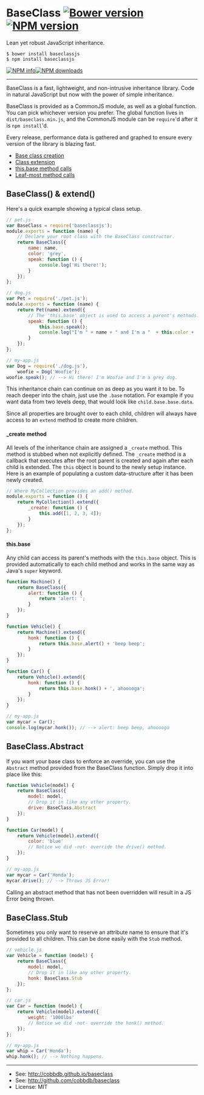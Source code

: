 # BaseClass [![Bower version](https://badge.fury.io/bo/baseclass.svg)](http://badge.fury.io/bo/baseclass) [![NPM version](https://badge.fury.io/js/baseclassjs.svg)](http://badge.fury.io/js/baseclassjs)

Lean yet robust JavaScript inheritance.

    $ bower install baseclassjs
    $ npm install baseclassjs

[![NPM info](https://nodei.co/npm/baseclassjs.png?stars=true&downloads=true)](https://nodei.co/npm-dl/baseclassjs/)[![NPM downloads](https://nodei.co/npm-dl/baseclassjs.png?months=6&height=2)](https://nodei.co/npm-dl/baseclassjs/)

-------------
BaseClass is a fast, lightweight, and non-intrusive inheritance
library. Code in natural JavaScript but now with the power of
simple inheritance.

BaseClass is provided as a CommonJS module, as well as a global function.
You can pick whichever version you prefer. The global function lives
in `dist/baseclass.min.js`, and the CommonJS module can be `require`'d
after it is `npm install`'d.

Every release, performance data is gathered and graphed to ensure every
version of the library is blazing fast.
* [Base class creation](https://plot.ly/~cobbdb/69/baseclass-create)
* [Class extension](https://plot.ly/~cobbdb/74/baseclass-extend)
* [this.base method calls](https://plot.ly/~cobbdb/72/baseclass-use)
* [Leaf-most method calls](https://plot.ly/~cobbdb/68/baseclass-base)

## BaseClass() & extend()
Here's a quick example showing a typical class setup.

```javascript
// pet.js
var BaseClass = require('baseclassjs');
module.exports = function (name) {
    // Declare your root class with the BaseClass constructor.
    return BaseClass({
        name: name,
        color: 'grey',
        speak: function () {
            console.log('Hi there!');
        }
    });
};
```
```javascript
// dog.js
var Pet = require('./pet.js');
module.exports = function (name) {
    return Pet(name).extend({
        // The 'this.base' object is used to access a parent's methods.
        speak: function () {
            this.base.speak();
            console.log("I'm " + name + " and I'm a "  + this.color + ' dog.');
        }
    });
};
```
```javascript
// my-app.js
var Dog = require('./dog.js'),
    woofie = Dog('Woofie');
woofie.speak(); // --> Hi there! I'm Woofie and I'm a grey dog.
```

This inheritance chain can continue on as deep as you want it to be. To
reach deeper into the chain, just use the `.base` notation. For example
if you want data from two levels deep, that would look
like `child.base.base.data`.

Since all properties are brought over to each child, children will always
have access to an `extend` method to create more children.

#### _create method
All levels of the inheritance chain are assigned a `_create` method. This
method is stubbed when not explicitly defined. The `_create` method is
a callback that executes after the root parent is created and again after
each child is extended. The `this` object is bound to the newly setup
instance. Here is an example of populating a custom data-structure after
it has been newly created.
```javascript
// Where MyCollection provides an add() method.
module.exports = function () {
    return MyCollection().extend({
        _create: function () {
            this.add([1, 2, 3, 4]);
        }
    });
};
```

#### this.base
Any child can access its parent's methods with the `this.base` object.
This is provided automatically to each child method and works in the
same way as Java's `super` keyword.

```javascript
function Machine() {
    return BaseClass({
        alert: function () {
            return 'alert: ';
        }
    });
}
```
```javascript
function Vehicle() {
    return Machine().extend({
        honk: function () {
            return this.base.alert() + 'beep beep';
        }
    });
}
```
```javascript
function Car() {
    return Vehicle().extend({
        honk: function () {
            return this.base.honk() + ', ahooooga';
        }
    });
}
```
```javascript
// my-app.js
var mycar = Car();
console.log(mycar.honk()); // --> alert: beep beep, ahooooga
```

## BaseClass.Abstract
If you want your base class to enforce an override, you can use the
`Abstract` method provided from the BaseClass function. Simply drop it into
place like this:

```javascript
function Vehicle(model) {
    return BaseClass({
        model: model,
        // Drop it in like any other property.
        drive: BaseClass.Abstract
    });
}
```
```javascript
function Car(model) {
    return Vehicle(model).extend({
        color: 'blue'
        // Notice we did -not- override the drive() method.
    });
}
```
```javascript
// my-app.js
var mycar = Car('Honda');
mycar.drive(); // --> Throws JS Error!
```

Calling an abstract method that has not been overridden will result in a
JS Error being thrown.

## BaseClass.Stub
Sometimes you only want to reserve an attribute name to ensure that it's
provided to all children. This can be done easily with the `Stub` method.

```javascript
// vehicle.js
var Vehicle = function (model) {
    return BaseClass({
        model: model,
        // Drop it in like any other property.
        honk: BaseClass.Stub
    });
};
```
```javascript
// car.js
var Car = function (model) {
    return Vehicle(model).extend({
        weight: '1000lbs'
        // Notice we did -not- override the honk() method.
    });
};
```
```javascript
// my-app.js
var whip = Car('Honda');
whip.honk(); // --> Nothing happens.
```

---------
* See: http://cobbdb.github.io/baseclass
* See: http://github.com/cobbdb/baseclass
* License: MIT
